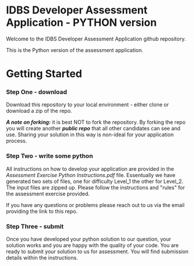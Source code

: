 # IDBS Developer Assessment Application - PYTHON version

Welcome to the IDBS Developer Assessment Application github repository.

This is the Python version of the assessment application.

# Getting Started

### Step One - download
Download this repository to your local environment - either clone or download a zip of the repo.

***A note on forking:*** it is best NOT to fork the repository. By forking the repo you will create another ***public repo*** that all other candidates can see and use. Sharing your solution in this way is non-ideal for your application process.

### Step Two - write some python
All instructions on how to develop your application are provided in the *Assessment Exercise Python Instructions.pdf* file. Essentually we have generated two sets of files, one for difficulty Level_1 the other for Level_2. The input files are zipped up. Please follow the instructions and "rules" for the assessment exercise provided.

If you have any questions or problems please reach out to us via the email providing the link to this repo.


### Step Three - submit
Once you have developed your python solution to our question, your solution works and you are happy with the quality of your code. You are ready to submit your solution to us for assessment. You will find submission details within the instructions. 





